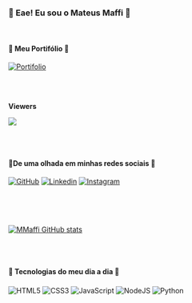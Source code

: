 
### 👋 Eae! Eu sou o Mateus Maffi 👋

<br>

#### 🔗 Meu Portifólio 🔗
[![Portifolio](https://img.shields.io/website?label=MMaffi.github.io&style=for-the-badge&url=https://MMaffi.github.io)](https://mmaffi.github.io)

<br>

<div>
<br><p><b>Viewers</b></p>  
<p><img align="center" src="https://profile-counter.glitch.me/{MMaffi}/count.svg" /></p> 
<br></div>

<br>

#### 📱De uma olhada em minhas redes sociais 📱 
[![GitHub](https://img.shields.io/badge/GitHub-100000?style=for-the-badge&logo=github&logoColor=white)](https://github.com/MMaffi) 
[![Linkedin](https://img.shields.io/badge/LinkedIn-0077B5?style=for-the-badge&logo=linkedin&logoColor=white)](https://youtube.com) 
[![Instagram](https://img.shields.io/badge/Instagram-E4405F?style=for-the-badge&logo=instagram&logoColor=white)](https://instagram.com/mateus_maffi)

<br>
<br>
<br>

[![MMaffi GitHub stats](https://github-readme-stats.vercel.app/api?username=MMaffi&show_icons=true&theme=dracula)]()

<br>
<br>

#### 📅 Tecnologias do meu dia a dia 📅
<div style="display: inline_block">
    <img align="center" alt="HTML5" src="https://img.shields.io/badge/HTML5-E34F26?style=for-the-badge&logo=html5&logoColor=white" >
    <img align="center" alt="CSS3" src="https://img.shields.io/badge/CSS3-1572B6?style=for-the-badge&logo=css3&logoColor=white" >
    <img align="center" alt="JavaScript" src="https://img.shields.io/badge/JavaScript-F7DF1E?style=for-the-badge&logo=javascript&logoColor=black" >
    <img align="center" alt="NodeJS" src="https://img.shields.io/badge/Node.js-43853D?style=for-the-badge&logo=node.js&logoColor=white" >
    <img align="center" alt="Python" src="https://img.shields.io/badge/Python-3776AB?style=for-the-badge&logo=python&logoColor=white" >
</div>
